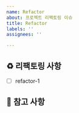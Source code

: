 ```yaml
---
name: Refactor
about: 프로젝트 리팩토링 이슈
title: Refactor
labels: ''
assignees: ''

---
```


## ♻️ 리팩토링 사항

<!-- 어떤 리팩토링 작업을 진행했는지 알려주세요. -->

- [ ] refactor-1

## 📖 참고 사항

<!-- 레퍼런스, 스크린샷 등을 넣어 주세요. -->
